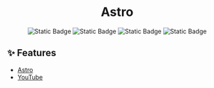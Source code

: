 <h1 align="center">Astro</h1>
<p align="center">
    <img alt="Static Badge" src="https://img.shields.io/badge/TypeScript-gray?logo=typescript">
    <img alt="Static Badge" src="https://img.shields.io/badge/Next.js-v15.0.2-blue?logo=next.js">
    <img alt="Static Badge" src="https://img.shields.io/badge/TailwindCSS-v3.4.1-blue?logo=tailwindcss">
    <img alt="Static Badge" src="https://img.shields.io/badge/Vercel-gray?logo=vercel">
</p>

## ✨ Features


- [Astro](https://github.com/Shreyas-29/astra)
- [YouTube](https://www.youtube.com/watch?v=zSz67kLPbZY&list=LL&index=4&t=4499s)
